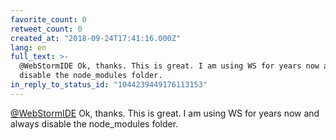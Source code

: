 ```yaml
---
favorite_count: 0
retweet_count: 0
created_at: "2018-09-24T17:41:16.000Z"
lang: en
full_text: >-
  @WebStormIDE Ok, thanks. This is great. I am using WS for years now and always
  disable the node_modules folder.
in_reply_to_status_id: "1044239449176113153"
---
```


[@WebStormIDE](https://twitter.com/WebStormIDE) Ok, thanks. This is great. I am
using WS for years now and always disable the node_modules folder.
